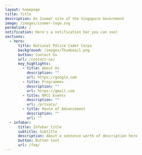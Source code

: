 ```yaml
---
layout: homepage
title: Title
description: An Isomer site of the Singapore Government
image: /images/isomer-logo.svg
permalink: /
notification: Here's a notification bar you can use!
sections:
  - hero:
      title: National Police Cadet Corps
      background: /images/Thumbnail.png
      button: Contact Us
      url: /contact-us/
      key_highlights:
        - title: About Us
          description: ""
          url: https://google.com
        - title: Programmes
          description: ""
          url: https://gmail.com
        - title: NPCC Events
          description: ""
          url: /privacy/
        - title: Route of Advancement
          description: ""
          url: ""
  - infobar:
      title: Infobar title
      subtitle: Subtitle
      description: About a sentence worth of description here
      button: Button text
      url: /faq/
---
```

